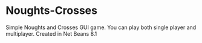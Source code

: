 # Noughts-Crosses
Simple Noughts and Crosses GUI game. You can play both single player and multiplayer. Created in Net Beans 8.1
